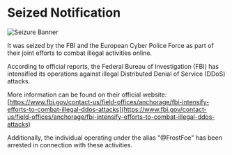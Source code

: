 # Seized Notification

![Seizure Banner](https://dstat.cc/seizurebanner.png)

It was seized by the FBI and the European Cyber Police Force as part of their joint efforts to combat illegal activities online.

According to official reports, the Federal Bureau of Investigation (FBI) has intensified its operations against illegal Distributed Denial of Service (DDoS) attacks.

More information can be found on their official website:  
[https://www.fbi.gov/contact-us/field-offices/anchorage/fbi-intensify-efforts-to-combat-illegal-ddos-attacks](https://www.fbi.gov/contact-us/field-offices/anchorage/fbi-intensify-efforts-to-combat-illegal-ddos-attacks)

Additionally, the individual operating under the alias "@FrostFoe" has been arrested in connection with these activities.
